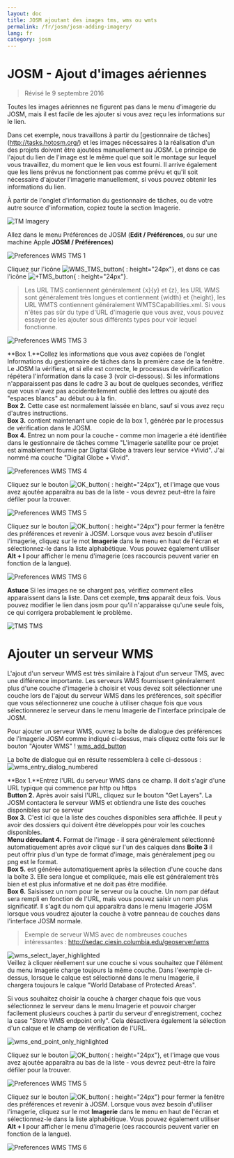 ```yaml
---
layout: doc
title: JOSM ajoutant des images tms, wms ou wmts
permalink: /fr/josm/josm-adding-imagery/
lang: fr
category: josm
---
```


JOSM - Ajout d'images aériennes
================

> Révisé le 9 septembre 2016  

Toutes les images aériennes ne figurent pas dans le menu d'imagerie du JOSM, mais il est facile de les ajouter si vous avez reçu les informations sur le lien.  

Dans cet exemple, nous travaillons à partir du [gestionnaire de tâches] (http://tasks.hotosm.org/) et les images nécessaires à la réalisation d'un des projets doivent être ajoutées manuellement au JOSM. Le principe de l'ajout du lien de l'image est le même quel que soit le montage sur lequel vous travaillez, du moment que le lien vous est fourni. Il arrive également que les liens prévus ne fonctionnent pas comme prévu et qu'il soit nécessaire d'ajouter l'imagerie manuellement, si vous pouvez obtenir les informations du lien.  

À partir de l'onglet d'information du gestionnaire de tâches, ou de votre autre source d'information, copiez toute la section Imagerie.  

![TM Imagery][]

Allez dans le menu Préférences de JOSM (**Edit / Préférences**, ou sur une machine Apple **JOSM / Préférences**)  

![Preferences WMS TMS 1][]

Cliquez sur l'icône ![WMS_TMS_button][]{ : height="24px"}, et dans ce cas l'icône ![+TMS_button][]{ : height="24px"}.  

> Les URL TMS contiennent généralement {x}{y} et {z}, les URL WMS sont généralement très longues et contiennent {width} et {height}, les URL WMTS contiennent généralement WMTSCapabilities.xml. Si vous n'êtes pas sûr du type d'URL d'imagerie que vous avez, vous pouvez essayer de les ajouter sous différents types pour voir lequel fonctionne.  

![Preferences WMS TMS 3][]

**Box 1.**Collez les informations que vous avez copiées de l'onglet Informations du gestionnaire de tâches dans la première case de la fenêtre. Le JOSM la vérifiera, et si elle est correcte, le processus de vérification répétera l'information dans la case 3 (voir ci-dessous). Si les informations n'apparaissent pas dans le cadre 3 au bout de quelques secondes, vérifiez que vous n'avez pas accidentellement oublié des lettres ou ajouté des "espaces blancs" au début ou à la fin.  
**Box 2.** Cette case est normalement laissée en blanc, sauf si vous avez reçu d'autres instructions.  
**Box 3.** contient maintenant une copie de la box 1, générée par le processus de vérification dans le JOSM.  
**Box 4.** Entrez un nom pour la couche - comme mon imagerie a été identifiée dans le gestionnaire de tâches comme "L'imagerie satellite pour ce projet est aimablement fournie par Digital Globe à travers leur service +Vivid". J'ai nommé ma couche "Digital Globe + Vivid".  

![Preferences WMS TMS 4][]

Cliquez sur le bouton ![OK_button][]{ : height="24px"}, et l'image que vous avez ajoutée apparaîtra au bas de la liste - vous devrez peut-être la faire défiler pour la trouver.  

![Preferences WMS TMS 5][]

Cliquez sur le bouton ![OK_button][]{ : height="24px"} pour fermer la fenêtre des préférences et revenir à JOSM. Lorsque vous avez besoin d'utiliser l'imagerie, cliquez sur le mot **Imagerie** dans le menu en haut de l'écran et sélectionnez-le dans la liste alphabétique. Vous pouvez également utiliser **Alt + I** pour afficher le menu d'imagerie (ces raccourcis peuvent varier en fonction de la langue).  

![Preferences WMS TMS 6][]

**Astuce** Si les images ne se chargent pas, vérifiez comment elles apparaissent dans la liste. Dans cet exemple, **tms** apparaît deux fois. Vous pouvez modifier le lien dans josm pour qu'il n'apparaisse qu'une seule fois, ce qui corrigera probablement le problème.

![TMS TMS][]

Ajouter un serveur WMS
===========

L'ajout d'un serveur WMS est très similaire à l'ajout d'un serveur TMS, avec une différence importante. Les serveurs WMS fournissent généralement plus d'une couche d'imagerie à choisir et vous devez soit sélectionner une couche lors de l'ajout du serveur WMS dans les préférences, soit spécifier que vous sélectionnerez une couche à utiliser chaque fois que vous sélectionnerez le serveur dans le menu Imagerie de l'interface principale de JOSM.

Pour ajouter un serveur WMS, ouvrez la boîte de dialogue des préférences de l'imagerie JOSM comme indiqué ci-dessus, mais cliquez cette fois sur le bouton "Ajouter WMS" ! [wms_add_button][]

La boîte de dialogue qui en résulte ressemblera à celle ci-dessous :
![wms_entry_dialog_numbered][]

**Box 1.**Entrez l'URL du serveur WMS dans ce champ. Il doit s'agir d'une URL typique qui commence par http ou https  
**Button 2.** Après avoir saisi l'URL, cliquez sur le bouton "Get Layers". La JOSM contactera le serveur WMS et obtiendra une liste des couches disponibles sur ce serveur  
**Box 3.** C'est ici que la liste des couches disponibles sera affichée. Il peut y avoir des dossiers qui doivent être développés pour voir les couches disponibles.  
**Menu déroulant 4.** Format de l'image - il sera généralement sélectionné automatiquement après avoir cliqué sur l'un des calques dans **Boîte 3** il peut offrir plus d'un type de format d'image, mais généralement jpeg ou png est le format.  
**Box 5.** est générée automatiquement après la sélection d'une couche dans la boîte 3. Elle sera longue et compliquée, mais elle est généralement très bien et est plus informative et ne doit pas être modifiée.  
**Box 6.** Saisissez un nom pour le serveur ou la couche. Un nom par défaut sera rempli en fonction de l'URL, mais vous pouvez saisir un nom plus significatif. Il s'agit du nom qui apparaîtra dans le menu Imagerie JOSM lorsque vous voudrez ajouter la couche à votre panneau de couches dans l'interface JOSM normale.  

> Exemple de serveur WMS avec de nombreuses couches intéressantes : http://sedac.ciesin.columbia.edu/geoserver/wms  

![wms_select_layer_highlighted][]  
Veillez à cliquer réellement sur une couche si vous souhaitez que l'élément du menu Imagerie charge toujours la même couche. Dans l'exemple ci-dessus, lorsque le calque est sélectionné dans le menu Imagerie, il chargera toujours le calque "World Database of Protected Areas".

Si vous souhaitez choisir la couche à charger chaque fois que vous sélectionnez le serveur dans le menu Imagerie et pouvoir charger facilement plusieurs couches à partir du serveur d'enregistrement, cochez la case "Store WMS endpoint only". Cela désactivera également la sélection d'un calque et le champ de vérification de l'URL.

![wms_end_point_only_highlighted][]  

Cliquez sur le bouton ![OK_button][]{ : height="24px"}, et l'image que vous avez ajoutée apparaîtra au bas de la liste - vous devrez peut-être la faire défiler pour la trouver.  

![Preferences WMS TMS 5][]

Cliquez sur le bouton ![OK_button][]{ : height="24px"} pour fermer la fenêtre des préférences et revenir à JOSM. Lorsque vous avez besoin d'utiliser l'imagerie, cliquez sur le mot **Imagerie** dans le menu en haut de l'écran et sélectionnez-le dans la liste alphabétique. Vous pouvez également utiliser **Alt + I** pour afficher le menu d'imagerie (ces raccourcis peuvent varier en fonction de la langue).  

![Preferences WMS TMS 6][]

[Preferences WMS TMS 1]: /images/josm/JOSM_TMS_1.png
[TM Imagery]: /images/josm/JOSM_TMS_2.png
[WMS_TMS_button]: /images/josm/josm_preferences-wms-tms.png
[+TMS_button]: /images/josm/+TMS.png
[OK_button]: /images/josm/josm_OK_button.png
[Preferences WMS TMS 3]: /images/josm/JOSM_TMS_3.png
[Preferences WMS TMS 4]: /images/josm/JOSM_TMS_4.png
[Preferences WMS TMS 5]: /images/josm/JOSM_TMS_5.png
[Preferences WMS TMS 6]: /images/josm/JOSM_TMS_6.png
[TMS TMS]: /images/josm/JOSM_TMS_TMS.png
[wms_add_button]: /images/josm/wms_add_button.jpg
[wms_select_layer_highlight]: /images/josm/wms_select_layer_highlight.jpg
[wms_entry_dialog_numbered]: /images/josm/wms_entry_dialog_numbered.jpg
[wms_end_point_only_highlighted]: /images/josm/wms_end_point_only_highlighted.jpg
[wms_select_layer_highlighted]: /images/josm/wms_select_layer_highlighted.jpg
